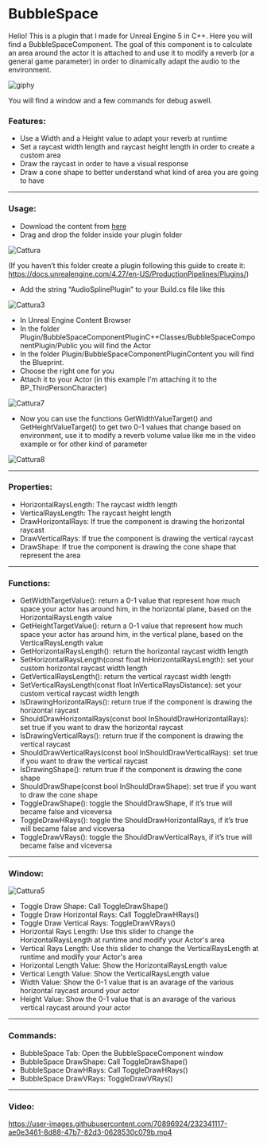 # BubbleSpace

Hello! This is a plugin that I made for Unreal Engine 5 in C++. Here you will find a BubbleSpaceComponent. The goal of this component is to calculate an area around the actor it is attached to and use it to modify a reverb (or a general game parameter) in order to dinamically adapt the audio to the environment.

![giphy](https://user-images.githubusercontent.com/70896924/232341106-f27134f7-4d0c-4a47-82e8-5b749d16f0b4.gif)

You will find a window and a few commands for debug aswell.

### Features:
- Use a Width and a Height value to adapt your reverb at runtime
- Set a raycast width length and raycast height length in order to create a custom area
- Draw the raycast in order to have a visual response
- Draw a cone shape to better understand what kind of area you are going to have
---

### Usage:
- Download the content from [here](https://github.com/Jumbax/BubbleSpace/releases/tag/v1.0.0)
- Drag and drop the folder inside your plugin folder

![Cattura](https://user-images.githubusercontent.com/70896924/232243301-7dfcb76d-27df-4e52-9c24-e20f15bc868a.png)

(If you haven’t this folder create a plugin following this guide to create it: https://docs.unrealengine.com/4.27/en-US/ProductionPipelines/Plugins/)
- Add the string “AudioSplinePlugin” to your Build.cs file like this

![Cattura3](https://user-images.githubusercontent.com/70896924/232243575-bb49994a-c182-43dd-969e-4c94c8586de7.png)

- In Unreal Engine Content Browser
- In the folder Plugin/BubbleSpaceComponentPluginC++Classes/BubbleSpaceComponentPlugin/Public you will find the Actor
- In the folder Plugin/BubbleSpaceComponentPluginContent you will find the Blueprint.
- Choose the right one for you
- Attach it to your Actor (in this example I'm attaching it to the BP_ThirdPersonCharacter)

![Cattura7](https://user-images.githubusercontent.com/70896924/232243913-194cc42b-0e9c-4f19-9a82-63ccff4d6e80.png)

- Now you can use the functions GetWidthValueTarget() and GetHeightValueTarget() to get two 0-1 values that change based on environment, use it to modify a reverb volume value like me in the video example or for other kind of parameter

![Cattura8](https://user-images.githubusercontent.com/70896924/232290961-8859788a-ead1-4744-b0c1-72db49295586.PNG)

---

### Properties:

- HorizontalRaysLength: The raycast width length
- VerticalRaysLength: The raycast height length
- DrawHorizontalRays: If true the component is drawing the horizontal raycast
- DrawVerticalRays: If true the component is drawing the vertical raycast
- DrawShape: If true the component is drawing the cone shape that represent the area
---

### Functions:

- GetWidthTargetValue(): return a 0-1 value that represent how much space your actor has around him, in the horizontal plane, based on the HorizontalRaysLength value
- GetHeightTargetValue(): return a 0-1 value that represent how much space your actor has around him, in the vertical plane, based on the VerticalRaysLength value
- GetHorizontalRaysLength(): return the horizontal raycast width length
- SetHorizontalRaysLength(const float InHorizontalRaysLength): set your custom horizontal raycast width length
- GetVerticalRaysLength(): return the vertical raycast width length
- SetVerticalRaysLength(const float InVerticalRaysDistance): set your custom vertical raycast width length
- IsDrawingHorizontalRays(): return true if the component is drawing the horizontal raycast
- ShouldDrawHorizontalRays(const bool InShouldDrawHorizontalRays): set true if you want to draw the horizontal raycast
- IsDrawingVerticalRays(): return true if the component is drawing the vertical raycast
- ShouldDrawVerticalRays(const bool InShouldDrawVerticalRays): set true if you want to draw the vertical raycast
- IsDrawingShape(): return true if the component is drawing the cone shape
- ShouldDrawShape(const bool InShouldDrawShape): set true if you want to draw the cone shape
- ToggleDrawShape(): toggle the ShouldDrawShape, if it’s true will became false and viceversa
- ToggleDrawHRays(): toggle the ShouldDrawHorizontalRays, if it’s true will became false and viceversa
- ToggleDrawVRays(): toggle the ShouldDrawVerticalRays, if it’s true will became false and viceversa

--- 

### Window:

![Cattura5](https://user-images.githubusercontent.com/70896924/232245963-a21fced6-583e-460d-9b51-6720b6372447.png)

- Toggle Draw Shape: Call ToggleDrawShape() 
- Toggle Draw Horizontal Rays: Call ToggleDrawHRays()
- Toggle Draw Vertical Rays: ToggleDrawVRays()
- Horizontal Rays Length: Use this slider to change the HorizontalRaysLength at runtime and modify your Actor's area
- Vertical Rays Length: Use this slider to change the VerticalRaysLength at runtime and modify your Actor's area
- Horizontal Length Value: Show the HorizontalRaysLength value
- Vertical Length Value: Show the VerticalRaysLength value
- Width Value: Show the 0-1 value that is an avarage of the various horizontal raycast around your actor
- Height Value: Show the 0-1 value that is an avarage of the various vertical raycast around your actor
---

### Commands:

- BubbleSpace Tab: Open the BubbleSpaceComponent window
- BubbleSpace DrawShape: Call ToggleDrawShape() 
- BubbleSpace DrawHRays: Call ToggleDrawHRays()
- BubbleSpace DrawVRays: ToggleDrawVRays()
---

### Video:

https://user-images.githubusercontent.com/70896924/232341117-ae0e3461-8d88-47b7-82d3-0628530c079b.mp4
